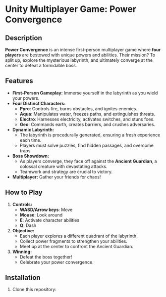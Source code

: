 # Unity Multiplayer Game: **Power Convergence**

## Description
**Power Convergence** is an intense first-person multiplayer game where **four players** are bestowed with unique powers and abilities. Their mission? To split up, explore the mysterious labyrinth, and ultimately converge at the center to defeat a formidable boss.

## Features
- **First-Person Gameplay:** Immerse yourself in the labyrinth as you wield your powers.
- **Four Distinct Characters:**
  - **Pyro**: Controls fire, burns obstacles, and ignites enemies.
  - **Aqua**: Manipulates water, freezes paths, and extinguishes threats.
  - **Electro**: Harnesses electricity, activates switches, and stuns foes.
  - **Geo**: Commands earth, creates barriers, and crushes adversaries.
- **Dynamic Labyrinth:**
  - The labyrinth is procedurally generated, ensuring a fresh experience each time.
  - Players must solve puzzles, find hidden passages, and overcome traps.
- **Boss Showdown:**
  - As players converge, they face off against the **Ancient Guardian**, a colossal creature with devastating attacks.
  - Teamwork and strategy are crucial to victory.
- **Multiplayer:** Gather your friends for chaos!

## How to Play
1. **Controls:**
   - **WASD/Arrow keys**: Move
   - **Mouse**: Look around
   - **E**: Activate character abilities
   - **Q**: Dash
2. **Objective:**
   - Each player explores a different quadrant of the labyrinth.
   - Collect power fragments to strengthen your abilities.
   - Meet up at the center to confront the Ancient Guardian.
3. **Winning:**
   - Defeat the boss together!
   - Celebrate your power convergence.

## Installation
1. Clone this repository:
